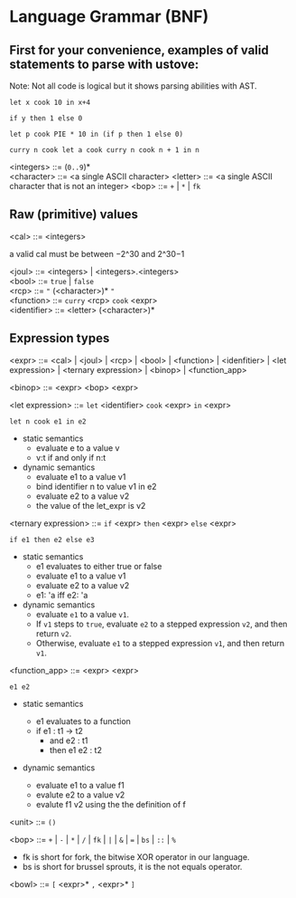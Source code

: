 # Language Grammar (BNF)

## First for your convenience, examples of valid statements to parse with ustove:
Note: Not all code is logical but it shows parsing abilities with AST.


`let x cook 10 in x+4`


`if y then 1 else 0`


`let p cook PIE * 10 in (if p then 1 else 0)`


`curry n cook let a cook curry n cook n + 1 in n`


\<integers> ::= (`0..9`)\* \
\<character> ::= \<a single ASCII character>
\<letter> ::= \<a single ASCII character that is not an integer>
\<bop> ::= `+` | `*` | `fk`

## Raw (primitive) values

\<cal> ::= \<integers> 

a valid cal must be between −2^30 and 2^30−1 

\<joul> ::= \<integers> | \<integers>.\<integers> \
\<bool> ::= `true` | `false` \
\<rcp> ::= `"` (\<character>)* `"`\
\<function> ::= `curry` \<rcp> `cook` \<expr> \
\<identifier> ::= \<letter> (\<character>)*

## Expression types


\<expr> ::= \<cal> | \<joul> | \<rcp> | \<bool> | \<function> | \<idenfitier> | \<let expression> | \<ternary expression> | \<binop> | \<function_app> 

\<binop> ::= \<expr> \<bop> \<expr>

\<let expression> ::= `let` \<identifier> `cook` \<expr> `in` \<expr> 

`let n cook e1 in e2`
- static semantics
  - evaluate e to a value v
  - v:t if and only if n:t
- dynamic semantics
  - evaluate e1 to a value v1
  - bind identifier n to value v1 in e2
  - evaluate e2 to a value v2
  - the value of the let_expr is v2

\<ternary expression> ::= `if` \<expr> `then` \<expr> `else` \<expr> 

`if e1 then e2 else e3`
- static semantics
  - e1 evaluates to either true or false
  - evaluate e1 to a value v1
  - evaluate e2 to a value v2
  - e1: 'a iff e2: 'a
- dynamic semantics
  - evaluate `e1` to a value `v1`.
  - If `v1` steps to `true`, evaluate `e2` to a stepped expression `v2`, and then return `v2`.
  - Otherwise, evaluate `e1` to a stepped expression `v1`, and then return `v1`.

\<function_app> ::= \<expr> \<expr>

`e1 e2`
- static semantics
  - e1 evaluates to a function
  - if e1 : t1 -> t2
    - and e2 : t1
    - then e1 e2 : t2

- dynamic semantics
  - evaluate e1 to a value f1
  - evalute e2 to a value v2
  - evalute f1 v2 using the the definition of f

\<unit> ::= `()`

\<bop> ::= `+` | `-` | `*` | `/` | `fk` | `|` | `&` | `=` | `bs` | `::` | `%`
- fk is short for fork, the bitwise XOR operator in our language.
- bs is short for brussel sprouts, it is the not equals operator.


\<bowl> ::= `[` \<expr>\* `,` \<expr>* `]` 











